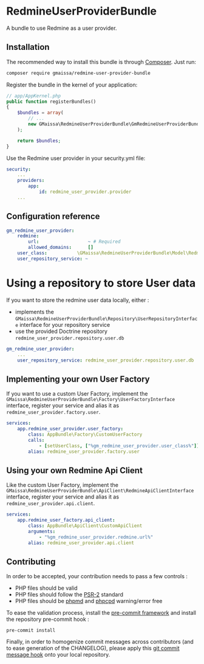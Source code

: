# RedmineUserProviderBundle

A bundle to use Redmine as a user provider.

## Installation

The recommended way to install this bundle is through [Composer](http://getcomposer.org/). Just run:

```bash
composer require gmaissa/redmine-user-provider-bundle
```

Register the bundle in the kernel of your application:

```php
// app/AppKernel.php
public function registerBundles()
{
    $bundles = array(
        // ...
        new GMaissa\RedmineUserProviderBundle\GmRedmineUserProviderBundle(),
    );

    return $bundles;
}
```

Use the Redmine user provider in your security.yml file:

```yaml
security:
    ...
    providers:
        app:
            id: redmine_user_provider.provider
    ...
```

## Configuration reference

```yaml
gm_redmine_user_provider:
    redmine:
        url:                  ~ # Required
        allowed_domains:      []
    user_class:           \GMaissa\RedmineUserProviderBundle\Model\RedmineUser
    user_repository_service: ~
```

# Using a repository to store User data

If you want to store the redmine user data locally, either :
* implements the `GMaissa\RedmineUserProviderBundle\Repository\UserRepositoryInterface` interface for your repository service
* use the provided Doctrine repository `redmine_user_provider.repository.user.db`

```yaml
gm_redmine_user_provider:
    ...
    user_repository_service: redmine_user_provider.repository.user.db
```



## Implementing your own User Factory

If you want to use a custom User Factory, implement the `GMaissa\RedmineUserProviderBundle\Factory\UserFactoryInterface`
interface, register your service and alias it as `redmine_user_provider.factory.user`.

```yaml
services:
    app.redmine_user_provider.user_factory:
        class: AppBundle\Factory\CustomUserFactory
        calls:
            - [setUserClass, ["%gm_redmine_user_provider.user_class%"]]
        alias: redmine_user_provider.factory.user
```

## Using your own Redmine Api Client

Like the custom User Factory, implement the `GMaissa\RedmineUserProviderBundle\ApiClient\RedmineApiClientInterface`
interface, register your service and alias it as `redmine_user_provider.api.client`.

```yaml
services:
    app.redmine_user_factory.api_client:
        class: AppBundle\ApiClient\CustomApiClient
        arguments:
            - "%gm_redmine_user_provider.redmine.url%"
        alias: redmine_user_provider.api.client
```

## Contributing

In order to be accepted, your contribution needs to pass a few controls : 

* PHP files should be valid
* PHP files should follow the [PSR-2](http://www.php-fig.org/psr/psr-2/) standard
* PHP files should be [phpmd](https://phpmd.org) and [phpcpd](https://github.com/sebastianbergmann/phpcpd)
warning/error free

To ease the validation process, install the [pre-commit framework](http://pre-commit.com)
and install the repository pre-commit hook :

    pre-commit install

Finally, in order to homogenize commit messages across contributors (and to ease generation of the CHANGELOG),
please apply this [git commit message hook](https://gist.github.com/GMaissa/f008b2ffca417c09c7b8)
onto your local repository. 
